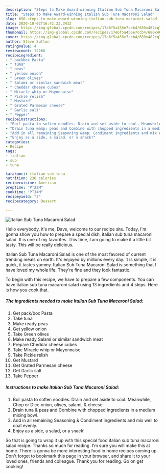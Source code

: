 ```yaml
---
description: "Steps to Make Award-winning Italian Sub Tuna Macaroni Salad"
title: "Steps to Make Award-winning Italian Sub Tuna Macaroni Salad"
slug: 690-steps-to-make-award-winning-italian-sub-tuna-macaroni-salad
date: 2020-10-02T16:42:23.341Z
image: https://img-global.cpcdn.com/recipes/17e6f5a456e7ccb4/680x482cq70/italian-sub-tuna-macaroni-salad-recipe-main-photo.jpg
thumbnail: https://img-global.cpcdn.com/recipes/17e6f5a456e7ccb4/680x482cq70/italian-sub-tuna-macaroni-salad-recipe-main-photo.jpg
cover: https://img-global.cpcdn.com/recipes/17e6f5a456e7ccb4/680x482cq70/italian-sub-tuna-macaroni-salad-recipe-main-photo.jpg
author: Steve Sutton
ratingvalue: 4
reviewcount: 12260
recipeingredient:
- " packbox Pasta"
- " tuna"
- " peas"
- " yellow onion"
- " Green olives"
- " Salami or similar sandwich meat"
- " Cheddar cheese cubes"
- " Miracle whip or Mayonnaise"
- " Pickle relish"
- " Mustard"
- " Grated Parmesan cheese"
- " Garlic salt"
- " Pepper"
recipeinstructions:
- "Boil pasta to soften noodles. Drain and set aside to cool. Meanwhile, Chop or Dice onion, olives, salami, &amp; cheese."
- "Drain tuna &amp; peas and Combine with chopped ingredients in a medium mixing bowl."
- "Add in all remaining Seasoning &amp; Condiment ingredients and mix well to coat evenly."
- "Enjoy as a side, a salad, or a snack!"
categories:
- Recipe
tags:
- italian
- sub
- tuna

katakunci: italian sub tuna 
nutrition: 230 calories
recipecuisine: American
preptime: "PT22M"
cooktime: "PT34M"
recipeyield: "3"
recipecategory: Dessert

---
```



![Italian Sub Tuna Macaroni Salad](https://img-global.cpcdn.com/recipes/17e6f5a456e7ccb4/680x482cq70/italian-sub-tuna-macaroni-salad-recipe-main-photo.jpg)

Hello everybody, it's me, Dave, welcome to our recipe site. Today, I'm gonna show you how to prepare a special dish, italian sub tuna macaroni salad. It is one of my favorites. This time, I am going to make it a little bit tasty. This will be really delicious.



Italian Sub Tuna Macaroni Salad is one of the most favored of current trending meals on earth. It's enjoyed by millions every day. It is simple, it is quick, it tastes yummy. Italian Sub Tuna Macaroni Salad is something that I have loved my whole life. They're fine and they look fantastic.


To begin with this recipe, we have to prepare a few components. You can have italian sub tuna macaroni salad using 13 ingredients and 4 steps. Here is how you cook that.

<!--inarticleads1-->

##### The ingredients needed to make Italian Sub Tuna Macaroni Salad:

1. Get  pack/box Pasta
1. Take  tuna
1. Make ready  peas
1. Get  yellow onion
1. Take  Green olives
1. Make ready  Salami or similar sandwich meat
1. Prepare  Cheddar cheese cubes
1. Take  Miracle whip or Mayonnaise
1. Take  Pickle relish
1. Get  Mustard
1. Get  Grated Parmesan cheese
1. Get  Garlic salt
1. Take  Pepper




<!--inarticleads2-->

##### Instructions to make Italian Sub Tuna Macaroni Salad:

1. Boil pasta to soften noodles. Drain and set aside to cool. Meanwhile, Chop or Dice onion, olives, salami, &amp; cheese.
1. Drain tuna &amp; peas and Combine with chopped ingredients in a medium mixing bowl.
1. Add in all remaining Seasoning &amp; Condiment ingredients and mix well to coat evenly.
1. Enjoy as a side, a salad, or a snack!




So that is going to wrap it up with this special food italian sub tuna macaroni salad recipe. Thanks so much for reading. I'm sure you will make this at home. There is gonna be more interesting food in home recipes coming up. Don't forget to bookmark this page in your browser, and share it to your loved ones, friends and colleague. Thank you for reading. Go on get cooking!
